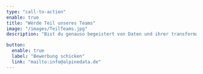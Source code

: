 ```yaml
---
type: "call-to-action"
enable: true
title: "Werde Teil unseres Teams"
image: "/images/TeilTeams.jpg"
description: "Bist du genauso begeistert von Daten und ihrer transformativen Kraft wie wir? Möchtest du gemeinsam mit uns den Mittelstand in Deutschland fit für die datengetriebene Zukunft machen? Bei Alpine Data Ventures suchen wir stets nach talentierten und motivierten Menschen, die unsere Leidenschaft teilen und unser Team bereichern wollen.<br><br> Wenn du bereit bist, gemeinsam mit uns innovative Lösungen zu entwickeln und die Zukunft der Datenlandschaft aktiv mitzugestalten, dann zögere nicht und bewirb dich bei uns. Wir freuen uns darauf, dich kennenzulernen!"

button:
  enable: true
  label: "Bewerbung schicken"
  link: "mailto:info@alpinedata.de"
---
```

